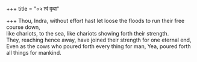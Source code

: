 +++
title = "०५ त्वं वृथा"

+++
Thou, Indra, without effort hast let loose the floods to run their free course down,  
     like chariots, to the sea, like chariots showing forth their strength.  
     They, reaching hence away, have joined their strength for one eternal end,  
     Even as the cows who poured forth every thing for man, Yea, poured forth all things for mankind.